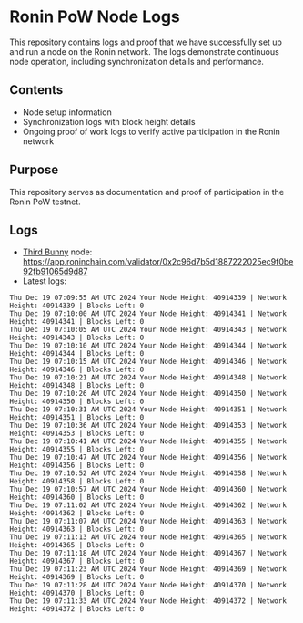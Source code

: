 # Ronin PoW Node Logs

This repository contains logs and proof that we have successfully set up and run a node on the Ronin network. The logs demonstrate continuous node operation, including synchronization details and performance.

## Contents

- Node setup information
- Synchronization logs with block height details
- Ongoing proof of work logs to verify active participation in the Ronin network

## Purpose

This repository serves as documentation and proof of participation in the Ronin PoW testnet.

## Logs

- [Third Bunny](https://thirdbunny.xyz/) node: https://app.roninchain.com/validator/0x2c96d7b5d1887222025ec9f0be92fb91065d9d87
- Latest logs:
```
Thu Dec 19 07:09:55 AM UTC 2024 Your Node Height: 40914339 | Network Height: 40914339 | Blocks Left: 0
Thu Dec 19 07:10:00 AM UTC 2024 Your Node Height: 40914341 | Network Height: 40914341 | Blocks Left: 0
Thu Dec 19 07:10:05 AM UTC 2024 Your Node Height: 40914343 | Network Height: 40914343 | Blocks Left: 0
Thu Dec 19 07:10:10 AM UTC 2024 Your Node Height: 40914344 | Network Height: 40914344 | Blocks Left: 0
Thu Dec 19 07:10:15 AM UTC 2024 Your Node Height: 40914346 | Network Height: 40914346 | Blocks Left: 0
Thu Dec 19 07:10:21 AM UTC 2024 Your Node Height: 40914348 | Network Height: 40914348 | Blocks Left: 0
Thu Dec 19 07:10:26 AM UTC 2024 Your Node Height: 40914350 | Network Height: 40914350 | Blocks Left: 0
Thu Dec 19 07:10:31 AM UTC 2024 Your Node Height: 40914351 | Network Height: 40914351 | Blocks Left: 0
Thu Dec 19 07:10:36 AM UTC 2024 Your Node Height: 40914353 | Network Height: 40914353 | Blocks Left: 0
Thu Dec 19 07:10:41 AM UTC 2024 Your Node Height: 40914355 | Network Height: 40914355 | Blocks Left: 0
Thu Dec 19 07:10:47 AM UTC 2024 Your Node Height: 40914356 | Network Height: 40914356 | Blocks Left: 0
Thu Dec 19 07:10:52 AM UTC 2024 Your Node Height: 40914358 | Network Height: 40914358 | Blocks Left: 0
Thu Dec 19 07:10:57 AM UTC 2024 Your Node Height: 40914360 | Network Height: 40914360 | Blocks Left: 0
Thu Dec 19 07:11:02 AM UTC 2024 Your Node Height: 40914362 | Network Height: 40914362 | Blocks Left: 0
Thu Dec 19 07:11:07 AM UTC 2024 Your Node Height: 40914363 | Network Height: 40914363 | Blocks Left: 0
Thu Dec 19 07:11:13 AM UTC 2024 Your Node Height: 40914365 | Network Height: 40914365 | Blocks Left: 0
Thu Dec 19 07:11:18 AM UTC 2024 Your Node Height: 40914367 | Network Height: 40914367 | Blocks Left: 0
Thu Dec 19 07:11:23 AM UTC 2024 Your Node Height: 40914369 | Network Height: 40914369 | Blocks Left: 0
Thu Dec 19 07:11:28 AM UTC 2024 Your Node Height: 40914370 | Network Height: 40914370 | Blocks Left: 0
Thu Dec 19 07:11:33 AM UTC 2024 Your Node Height: 40914372 | Network Height: 40914372 | Blocks Left: 0
```
